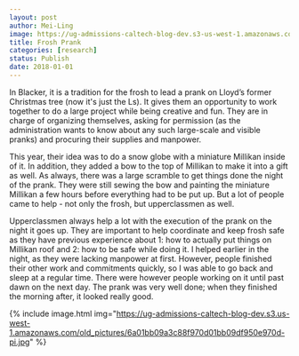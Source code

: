 ```yaml
---
layout: post
author: Mei-Ling
image: https://ug-admissions-caltech-blog-dev.s3-us-west-1.amazonaws.com/old_pictures/caltech_as_it_happens/6a0105349b8251970b01bb09df94d6970d.jpg
title: Frosh Prank
categories: [research]
status: Publish
date: 2018-01-01
---
```



In Blacker, it is a tradition for the frosh to lead a prank on Lloyd’s former Christmas tree (now it's just the Ls). It gives them an opportunity to work together to do a large project while being creative and fun. They are in charge of organizing themselves, asking for permission (as the administration wants to know about any such large-scale and visible pranks) and procuring their supplies and manpower.

This year, their idea was to do a snow globe with a miniature Millikan inside of it. In addition, they added a bow to the top of Millikan to make it into a gift as well. As always, there was a large scramble to get things done the night of the prank. They were still sewing the bow and painting the miniature Millikan a few hours before everything had to be put up. But a lot of people came to help - not only the frosh, but upperclassmen as well.

Upperclassmen always help a lot with the execution of the prank on the night it goes up. They are important to help coordinate and keep frosh safe as they have previous experience about 1: how to actually put things on Millikan roof and 2: how to be safe while doing it. I helped earlier in the night, as they were lacking manpower at first. However, people finished their other work and commitments quickly, so I was able to go back and sleep at a regular time. There were however people working on it until past dawn on the next day. The prank was very well done; when they finished the morning after, it looked really good.


{% include image.html img="https://ug-admissions-caltech-blog-dev.s3.us-west-1.amazonaws.com/old_pictures/6a01bb09a3c88f970d01bb09df950e970d-pi.jpg" %}
